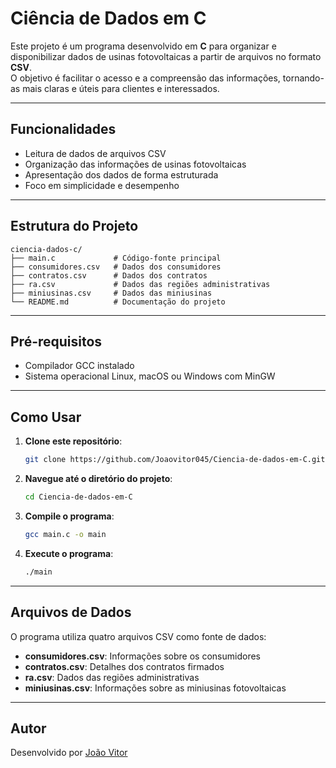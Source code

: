 # Ciência de Dados em C

Este projeto é um programa desenvolvido em **C** para organizar e disponibilizar dados de usinas fotovoltaicas a partir de arquivos no formato **CSV**.  
O objetivo é facilitar o acesso e a compreensão das informações, tornando-as mais claras e úteis para clientes e interessados.

---

## Funcionalidades

- Leitura de dados de arquivos CSV
- Organização das informações de usinas fotovoltaicas  
- Apresentação dos dados de forma estruturada
- Foco em simplicidade e desempenho

---

## Estrutura do Projeto

```plaintext
ciencia-dados-c/
├── main.c             # Código-fonte principal
├── consumidores.csv   # Dados dos consumidores
├── contratos.csv      # Dados dos contratos
├── ra.csv             # Dados das regiões administrativas
├── miniusinas.csv     # Dados das miniusinas
└── README.md          # Documentação do projeto
```

---

## Pré-requisitos

- Compilador GCC instalado
- Sistema operacional Linux, macOS ou Windows com MinGW

---

## Como Usar

1. **Clone este repositório**:
   ```bash
   git clone https://github.com/Joaovitor045/Ciencia-de-dados-em-C.git
   ```

2. **Navegue até o diretório do projeto**:
   ```bash
   cd Ciencia-de-dados-em-C
   ```

3. **Compile o programa**:
   ```bash
   gcc main.c -o main
   ```

4. **Execute o programa**:
   ```bash
   ./main
   ```

---

## Arquivos de Dados

O programa utiliza quatro arquivos CSV como fonte de dados:

- **consumidores.csv**: Informações sobre os consumidores
- **contratos.csv**: Detalhes dos contratos firmados  
- **ra.csv**: Dados das regiões administrativas
- **miniusinas.csv**: Informações sobre as miniusinas fotovoltaicas

---

## Autor

Desenvolvido por [João Vitor](https://github.com/Joaovitor045)

